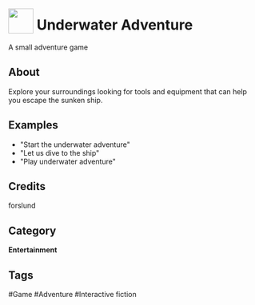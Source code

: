# <img src="https://raw.githack.com/FortAwesome/Font-Awesome/master/svgs/solid/robot.svg" card_color="#40DBB0" width="50" height="50" style="vertical-align:bottom"/> Underwater Adventure
A small adventure game

## About
Explore your surroundings looking for tools and equipment that can help you escape the sunken ship.

## Examples
* "Start the underwater adventure"
* "Let us dive to the ship"
* "Play underwater adventure"

## Credits
forslund

## Category
**Entertainment**

## Tags
#Game
#Adventure
#Interactive fiction

